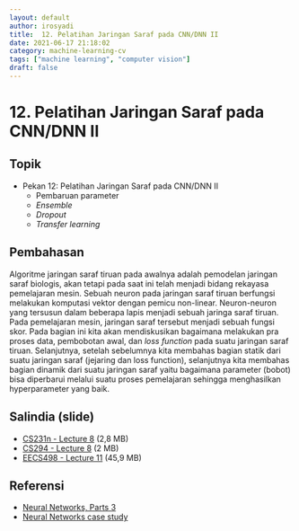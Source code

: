 ```yaml
---
layout: default
author: irosyadi
title:  12. Pelatihan Jaringan Saraf pada CNN/DNN II
date: 2021-06-17 21:18:02
category: machine-learning-cv
tags: ["machine learning", "computer vision"]
draft: false
---
```


# 12. Pelatihan Jaringan Saraf pada CNN/DNN II

## Topik
- Pekan 12: Pelatihan Jaringan Saraf pada CNN/DNN II
    - Pembaruan parameter
    - *Ensemble*
    - *Dropout*
    - *Transfer learning*

## Pembahasan
Algoritme jaringan saraf tiruan pada awalnya adalah pemodelan jaringan saraf biologis, akan tetapi pada saat ini telah menjadi bidang rekayasa pemelajaran mesin. Sebuah neuron pada jaringan saraf tiruan berfungsi melakukan komputasi vektor dengan pemicu non-linear. Neuron-neuron yang tersusun dalam beberapa lapis menjadi sebuah jaringa saraf tiruan. Pada pemelajaran mesin, jaringan saraf tersebut menjadi sebuah fungsi skor. Pada bagian ini kita akan mendiskusikan bagaimana melakukan pra proses data, pembobotan awal, dan *loss function* pada suatu jaringan saraf tiruan. Selanjutnya, setelah sebelumnya kita membahas bagian statik dari suatu jaringan saraf (jejaring dan loss function), selanjutnya kita membahas bagian dinamik dari suatu jaringan saraf yaitu bagaimana parameter (bobot) bisa diperbarui melalui suatu proses pemelajaran sehingga menghasilkan hyperparameter yang baik.

## Salindia (slide)
- [CS231n - Lecture 8](http://cs231n.stanford.edu/slides/2021/lecture_8.pdf) (2,8 MB)
- [CS294 - Lecture 8](https://bcourses.berkeley.edu/courses/1453965/files/69673727/download) (2 MB)
- [EECS498 - Lecture 11](https://web.eecs.umich.edu/~justincj/slides/eecs498/FA2020/598_FA2020_lecture11.pdf) (45,9 MB)

## Referensi
- [Neural Networks, Parts 3](http://cs231n.github.io/neural-networks-3)
- [Neural Networks case study](https://cs231n.github.io/neural-networks-case-study/)